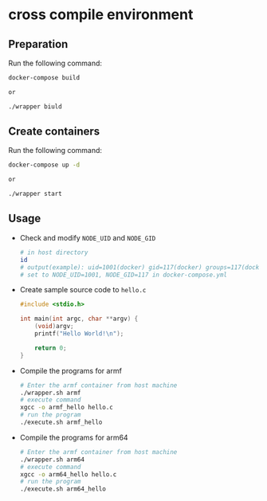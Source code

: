 # cross compile environment
## Preparation
Run the following command:

```bash
docker-compose build

or

./wrapper biuld
```

## Create containers
Run the following command:

```bash
docker-compose up -d

or

./wrapper start
```

## Usage
* Check and modify `NODE_UID` and `NODE_GID`

    ```bash
    # in host directory
    id
    # output(example): uid=1001(docker) gid=117(docker) groups=117(docker)
    # set to NODE_UID=1001, NODE_GID=117 in docker-compose.yml
    ```

* Create sample source code to `hello.c`

    ```c
    #include <stdio.h>

    int main(int argc, char **argv) {
        (void)argv;
        printf("Hello World!\n");

        return 0;
    }
    ```

* Compile the programs for armf

    ```bash
    # Enter the armf container from host machine
    ./wrapper.sh armf
    # execute command
    xgcc -o armf_hello hello.c
    # run the program
    ./execute.sh armf_hello
    ```

* Compile the programs for arm64

    ```bash
    # Enter the armf container from host machine
    ./wrapper.sh arm64
    # execute command
    xgcc -o arm64_hello hello.c
    # run the program
    ./execute.sh arm64_hello
    ```
